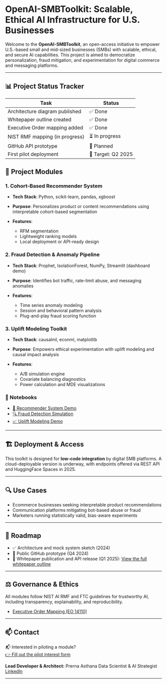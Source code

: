 # OpenAI-SMBToolkit: Scalable, Ethical AI Infrastructure for U.S. Businesses

Welcome to the **OpenAI-SMBToolkit**, an open-access initiative to empower U.S.-based small and mid-sized businesses (SMBs) with scalable, ethical, and secure AI capabilities. This project is aimed to democratize personalization, fraud mitigation, and experimentation for digital commerce and messaging platforms.

---

## 📊 Project Status Tracker

| Task | Status |
|------|--------|
| Architecture diagram published | ✅ Done |
| Whitepaper outline created | ✅ Done |
| Executive Order mapping added | ✅ Done |
| NIST RMF mapping (in progress) | ⏳ In progress |
| GitHub API prototype | 🔲 Planned |
| First pilot deployment | 🔲 Target: Q2 2025 |


## 📌 Project Modules

### 1. Cohort-Based Recommender System

* **Tech Stack**: Python, scikit-learn, pandas, xgboost
* **Purpose**: Personalizes product or content recommendations using interpretable cohort-based segmentation
* **Features**:

  * RFM segmentation
  * Lightweight ranking models
  * Local deployment or API-ready design

### 2. Fraud Detection & Anomaly Pipeline

* **Tech Stack**: Prophet, IsolationForest, NumPy, Streamlit (dashboard demo)
* **Purpose**: Identifies bot traffic, rate-limit abuse, and messaging anomalies
* **Features**:

  * Time series anomaly modeling
  * Session and behavioral pattern analysis
  * Plug-and-play fraud scoring function

### 3. Uplift Modeling Toolkit

* **Tech Stack**: causalml, econml, matplotlib
* **Purpose**: Empowers ethical experimentation with uplift modeling and causal impact analysis
* **Features**:

  * A/B simulation engine
  * Covariate balancing diagnostics
  * Power calculation and MDE visualizations

### 📁 Notebooks

- [🧪 Recommender System Demo](notebooks/demo_recommender_system.ipynb)
- [🔍 Fraud Detection Simulation](notebooks/demo_fraud_detection.ipynb)
- [📈 Uplift Modeling Demo](notebooks/demo_uplift_modeling.ipynb)


---

## 🏗 Deployment & Access

This toolkit is designed for **low-code integration** by digital SMB platforms. A cloud-deployable version is underway, with endpoints offered via REST API and HuggingFace Spaces in 2025.

---

## 🔍 Use Cases

* Ecommerce businesses seeking interpretable product recommendations
* Communication platforms mitigating bot-based abuse or fraud
* Marketers running statistically valid, bias-aware experiments

---

## 🧭 Roadmap

* ✅ Architecture and mock system sketch (2024)
* 🔄 Public GitHub prototype (Q4 2024)
* 📄 Whitepaper publication and API release (Q1 2025): [View the full whitepaper outline](docs/WHITEPAPER_OUTLINE.md)


---

## ⚖️ Governance & Ethics

All modules follow NIST AI RMF and FTC guidelines for trustworthy AI, including transparency, explainability, and reproducibility.
- [Executive Order Mapping (EO 14110)](docs/EXECUTIVE_ORDER_MAPPING.md)


---

## 📫 Contact

📬 Interested in piloting a module?  
[👉 Fill out the pilot interest form](https://forms.gle/x31BqHsqbebdkb859)



**Lead Developer & Architect:** Prerna Asthana
Data Scientist & AI Strategist
[LinkedIn](https://www.linkedin.com/in/prerna-asthana) 

---
